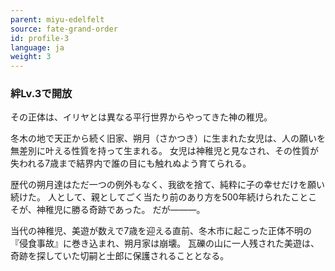 ```yaml
---
parent: miyu-edelfelt
source: fate-grand-order
id: profile-3
language: ja
weight: 3
---
```


### 絆Lv.3で開放

その正体は、イリヤとは異なる平行世界からやってきた神の稚児。

冬木の地で天正から続く旧家、朔月（さかつき）に生まれた女児は、人の願いを無差別に叶える性質を持って生まれる。
女児は神稚児と見なされ、その性質が失われる7歳まで結界内で誰の目にも触れぬよう育てられる。

歴代の朔月達はただ一つの例外もなく、我欲を捨て、純粋に子の幸せだけを願い続けた。
人として、親としてごく当たり前のあり方を500年続けられたことこそが、神稚児に勝る奇跡であった。
だが―――。

当代の神稚児、美遊が数えで7歳を迎える直前、冬木市に起こった正体不明の『侵食事故』に巻き込まれ、朔月家は崩壊。
瓦礫の山に一人残された美遊は、奇跡を探していた切嗣と士郎に保護されることとなる。
